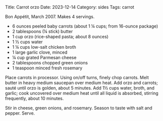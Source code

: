 Title: Carrot orzo
Date: 2023-12-14
Category: sides
Tags: carrot

Bon Appétit, March 2007. Makes 4 servings.

* 6 ounces peeled baby carrots (about 1 ¼ cups; from 16-ounce package)  
* 2 tablespoons (¼ stick) butter  
* 1 cup orzo (rice-shaped pasta; about 8 ounces)  
* 1 ½ cups water  
* 1 ¼ cups low-salt chicken broth  
* 1 large garlic clove, minced  
* ¼ cup grated Parmesan cheese  
* 2 tablespoons chopped green onions  
* 1 teaspoon minced fresh rosemary  

Place carrots in processor. Using on/off turns, finely chop carrots. Melt
butter in heavy medium saucepan over medium heat. Add orzo and carrots; sauté
until orzo is golden, about 5 minutes. Add 1½ cups water, broth, and garlic;
cook uncovered over medium heat until all liquid is absorbed, stirring
frequently, about 10 minutes.

Stir in cheese, green onions, and rosemary. Season to taste with salt and
pepper. Serve.



